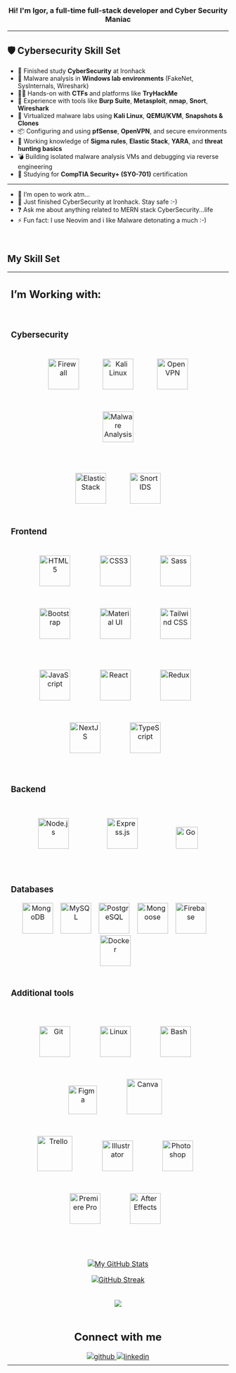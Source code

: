 ### <div align="center">Hi! I'm Igor, a full-time full-stack developer and Cyber Security Maniac</div>

---

## 🛡️ Cybersecurity Skill Set

* 🔐 Finished study **CyberSecurity** at Ironhack
* 🧪 Malware analysis in **Windows lab environments** (FakeNet, SysInternals, Wireshark)
* 🕵️‍♂️ Hands-on with **CTFs** and platforms like **TryHackMe**
* 🧰 Experience with tools like **Burp Suite**, **Metasploit**, **nmap**, **Snort**, **Wireshark**
* 🔄 Virtualized malware labs using **Kali Linux**, **QEMU/KVM**, **Snapshots & Clones**
* 📦 Configuring and using **pfSense**, **OpenVPN**, and secure environments
* 🔐 Working knowledge of **Sigma rules**, **Elastic Stack**, **YARA**, and **threat hunting basics**
* 💣 Building isolated malware analysis VMs and debugging via reverse engineering
* 🧠 Studying for **CompTIA Security+ (SY0-701)** certification

---

* 🔭 I’m open to work atm...
* 🌱 Just finished CyberSecurity at Ironhack. Stay safe :-)
* ❓ Ask me about anything related to MERN stack CyberSecurity...life
* ⚡ Fun fact: I use Neovim and i like Malware detonating a much :-)

<br/>  

## My Skill Set

<table align="center"><tr><td valign="top" width="33%">

## I’m Working with:

<br/>  
<h3>Cybersecurity</h3>
<div align="center">  
  <img style="margin: 25px" src="https://img.icons8.com/fluency/96/firewall.png" alt="Firewall" height="70" />  
  <img style="margin: 25px" src="https://img.icons8.com/color/96/kali-linux.png" alt="Kali Linux" height="70" />  
  <img style="margin: 25px" src="https://img.icons8.com/color/96/openvpn.png" alt="OpenVPN" height="70" />  
  <img style="margin: 25px" src="https://img.icons8.com/glyph-neue/64/bug.png" alt="Malware Analysis" height="70" />  
  <br/><br/>
  <!--<img style="margin: 25px" src="https://img.icons8.com/external-flat-juicy-fish/60/external-tryhackme-cybersecurity-flat-flat-juicy-fish.png" alt="TryHackMe" height="70" />  
  <img style="margin: 25px" src="https://img.icons8.com/external-soft-fill-juicy-fish/60/external-wireshark-programming-soft-fill-soft-fill-juicy-fish.png" alt="Wireshark" height="70" /> --> 
  <img style="margin: 25px" src="https://img.icons8.com/color/96/elasticsearch.png" alt="Elastic Stack" height="70" />  
  <img style="margin: 25px" src="https://img.icons8.com/external-flat-juicy-fish/60/external-snort-cybersecurity-flat-flat-juicy-fish.png" alt="Snort IDS" height="70" />  
</div>





### Frontend

<div align="center">  
<img style="margin: 25px" src="https://profilinator.rishav.dev/skills-assets/html5-original-wordmark.svg" alt="HTML5" height="70" />&nbsp;&nbsp;&nbsp;   
<img style="margin: 25px" src="https://profilinator.rishav.dev/skills-assets/css3-original-wordmark.svg" alt="CSS3" height="70" />&nbsp;&nbsp;&nbsp;  
<img style="margin: 25px" src="https://profilinator.rishav.dev/skills-assets/sass-original.svg" alt="Sass" height="70" />&nbsp;&nbsp;&nbsp;
<img style="margin: 25px" src="https://profilinator.rishav.dev/skills-assets/bootstrap-plain.svg" alt="Bootstrap" height="70" />&nbsp;&nbsp;&nbsp;
<img style="margin: 25px" src="https://profilinator.rishav.dev/skills-assets/mui.png" alt="Material UI" height="70" />&nbsp;&nbsp;&nbsp;   
<img style="margin: 25px" src="https://profilinator.rishav.dev/skills-assets/tailwindcss.svg" alt="Tailwind CSS" height="70" />&nbsp;&nbsp;&nbsp;
<br/>
<br/>
<img style="margin: 25px" src="https://profilinator.rishav.dev/skills-assets/javascript-original.svg" alt="JavaScript" height="70" />&nbsp;&nbsp;&nbsp;
<img style="margin: 25px" src="https://profilinator.rishav.dev/skills-assets/react-original-wordmark.svg" alt="React" height="70" />&nbsp;&nbsp;&nbsp;
<img style="margin: 25px" src="https://profilinator.rishav.dev/skills-assets/redux-original.svg" alt="Redux" height="70" />&nbsp;&nbsp;&nbsp;
<img style="margin: 25px" src="https://profilinator.rishav.dev/skills-assets/nextjs.png" alt="NextJS" height="70" />&nbsp;&nbsp;&nbsp;  
<img style="margin: 25px" src="https://profilinator.rishav.dev/skills-assets/typescript-original.svg" alt="TypeScript" height="70" />&nbsp;&nbsp;&nbsp;
</div>

 <br/>

### Backend

<div align="center">  
<img style="margin: 35px" src="https://profilinator.rishav.dev/skills-assets/nodejs-original-wordmark.svg" alt="Node.js" height="70" /> &nbsp;&nbsp;
<img style="margin: 35px" src="https://profilinator.rishav.dev/skills-assets/express-original-wordmark.svg" alt="Express.js" height="70" /> &nbsp;&nbsp;
<img style="margin: 35px" src="https://profilinator.rishav.dev/skills-assets/go-original.svg" alt="Go" height="50" />
</div>

<br/>

### Databases

<div align="center">  
<img src="https://profilinator.rishav.dev/skills-assets/mongodb-original-wordmark.svg" alt="MongoDB" height="70" />&nbsp;&nbsp;&nbsp;   
<img src="https://profilinator.rishav.dev/skills-assets/mysql-original-wordmark.svg" alt="MySQL" height="70" />&nbsp;&nbsp;&nbsp;
<img src="https://profilinator.rishav.dev/skills-assets/postgresql-original-wordmark.svg" alt="PostgreSQL" height="70" />&nbsp;&nbsp;&nbsp;   
<img src="https://accentsconagua.com/img/images_3/an-introduction-to-mongoose-for-mongodb-and-nodejs.jpg" alt="Mongoose" height="70" />&nbsp;&nbsp;&nbsp;
<img src="https://profilinator.rishav.dev/skills-assets/firebase.png" alt="Firebase" height="70" />  &nbsp;&nbsp;&nbsp;
<img src="https://profilinator.rishav.dev/skills-assets/docker-original-wordmark.svg" alt="Docker" height="70" />&nbsp;&nbsp;&nbsp;
</div>

<br/>

### Additional tools

<br/>
<div align="center">  
<img style="margin: 25px" src="https://profilinator.rishav.dev/skills-assets/git-scm-icon.svg" alt="Git" height="70" />&nbsp;&nbsp;&nbsp;  
<img style="margin: 25px" src="https://profilinator.rishav.dev/skills-assets/linux-original.svg" alt="Linux" height="70" />&nbsp;&nbsp;&nbsp;   
<img style="margin: 25px" src="https://profilinator.rishav.dev/skills-assets/gnu_bash-icon.svg" alt="Bash" height="70" />&nbsp;&nbsp;&nbsp;
<img style="margin: 25px" src="https://profilinator.rishav.dev/skills-assets/figma-icon.svg" alt="Figma" height="65" />&nbsp;&nbsp;&nbsp;   
<img style="margin: 25px" src="https://img.icons8.com/plasticine/344/canva.png" alt="Canva" height="80" />&nbsp;&nbsp;&nbsp;  
<br/>  
<img style="margin: 25px" src="https://img.icons8.com/color/344/trello.png" alt="Trello" height="80" />&nbsp;&nbsp;&nbsp;  
<img style="margin: 25px" src="https://profilinator.rishav.dev/skills-assets/adobe_illustrator-icon.svg" alt="Illustrator" height="70" />&nbsp;&nbsp;&nbsp;
<img style="margin: 25px" src="https://profilinator.rishav.dev/skills-assets/photoshop-plain.svg" alt="Photoshop" height="70" />&nbsp;&nbsp;&nbsp;  
<img style="margin: 25px" src="https://profilinator.rishav.dev/skills-assets/adobepremierepro.png" alt="Premiere Pro" height="70" />&nbsp;&nbsp;&nbsp;  
<img style="margin: 25px" src="https://profilinator.rishav.dev/skills-assets/aftereffects.png" alt="After Effects" height="70" />&nbsp;&nbsp;&nbsp;  
</div>
<br/>
<div align="center">  

<br/>  

[![My GitHub Stats](https://github-readme-stats.vercel.app/api/?username=MPKreuzberg\&count_private=true\&show_icons=true\&theme=discord_old_blurple\&showicons=true)]() <br/>

[![GitHub Streak](http://github-readme-streak-stats.herokuapp.com?user=MPKreuzberg\&theme=react\&date_format=j%20M%5B%20Y%5D)](https://git.io/streak-stats) <br/>

<!-- [![Top Langs](https://github-readme-stats.vercel.app/api/top-langs/?username=MPKreuzberg&langs_count=8&theme=nord)](https://github.com/anuraghazra/github-readme-stats) -->

<br/>  

<div align="center">
<img src="https://komarev.com/ghpvc/?username=MPKreuzberg&&style=flat-square" align="center" />
</div>  

<br/>  

## Connect with me

<div align="center">
<a href="https://github.com/MPKreuzberg" target="_blank">
<img src=https://img.shields.io/badge/github-%2324292e.svg?&style=for-the-badge&logo=github&logoColor=white alt=github style="margin-bottom: 5px;" />
</a>
<a href="https://www.linkedin.com/in/igor-fabris/" target="_blank">
<img src=https://img.shields.io/badge/linkedin-%231E77B5.svg?&style=for-the-badge&logo=linkedin&logoColor=white alt=linkedin style="margin-bottom: 5px;" />
</a>  
</div>
